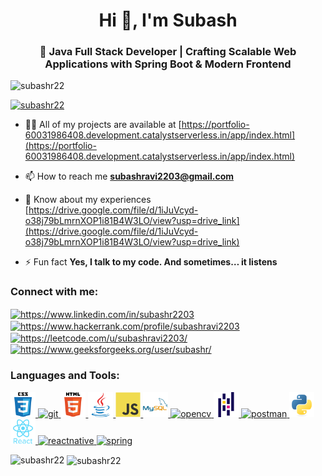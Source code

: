 <h1 align="center">Hi 👋, I'm Subash</h1>
<h3 align="center">🚀 Java Full Stack Developer | Crafting Scalable Web Applications with Spring Boot & Modern Frontend</h3>

<p align="left"> <img src="https://komarev.com/ghpvc/?username=subashr22&label=Profile%20views&color=0e75b6&style=flat" alt="subashr22" /> </p>

<p align="left"> <a href="https://github.com/ryo-ma/github-profile-trophy"><img src="https://github-profile-trophy.vercel.app/?username=subashr22" alt="subashr22" /></a> </p>

- 👨‍💻 All of my projects are available at [https://portfolio-60031986408.development.catalystserverless.in/app/index.html](https://portfolio-60031986408.development.catalystserverless.in/app/index.html)

- 📫 How to reach me **subashravi2203@gmail.com**

- 📄 Know about my experiences [https://drive.google.com/file/d/1iJuVcyd-o38j79bLmrnXOP1i81B4W3LO/view?usp=drive_link](https://drive.google.com/file/d/1iJuVcyd-o38j79bLmrnXOP1i81B4W3LO/view?usp=drive_link)

- ⚡ Fun fact **Yes, I talk to my code. And sometimes… it listens**

<h3 align="left">Connect with me:</h3>
<p align="left">
<a href="https://linkedin.com/in/https://www.linkedin.com/in/subashr2203" target="blank"><img align="center" src="https://raw.githubusercontent.com/rahuldkjain/github-profile-readme-generator/master/src/images/icons/Social/linked-in-alt.svg" alt="https://www.linkedin.com/in/subashr2203" height="30" width="40" /></a>
<a href="https://www.hackerrank.com/https://www.hackerrank.com/profile/subashravi2203" target="blank"><img align="center" src="https://raw.githubusercontent.com/rahuldkjain/github-profile-readme-generator/master/src/images/icons/Social/hackerrank.svg" alt="https://www.hackerrank.com/profile/subashravi2203" height="30" width="40" /></a>
<a href="https://www.leetcode.com/https://leetcode.com/u/subashravi2203/" target="blank"><img align="center" src="https://raw.githubusercontent.com/rahuldkjain/github-profile-readme-generator/master/src/images/icons/Social/leet-code.svg" alt="https://leetcode.com/u/subashravi2203/" height="30" width="40" /></a>
<a href="https://auth.geeksforgeeks.org/user/https://www.geeksforgeeks.org/user/subashr/" target="blank"><img align="center" src="https://raw.githubusercontent.com/rahuldkjain/github-profile-readme-generator/master/src/images/icons/Social/geeks-for-geeks.svg" alt="https://www.geeksforgeeks.org/user/subashr/" height="30" width="40" /></a>
</p>

<h3 align="left">Languages and Tools:</h3>
<p align="left"> <a href="https://www.w3schools.com/css/" target="_blank" rel="noreferrer"> <img src="https://raw.githubusercontent.com/devicons/devicon/master/icons/css3/css3-original-wordmark.svg" alt="css3" width="40" height="40"/> </a> <a href="https://git-scm.com/" target="_blank" rel="noreferrer"> <img src="https://www.vectorlogo.zone/logos/git-scm/git-scm-icon.svg" alt="git" width="40" height="40"/> </a> <a href="https://www.w3.org/html/" target="_blank" rel="noreferrer"> <img src="https://raw.githubusercontent.com/devicons/devicon/master/icons/html5/html5-original-wordmark.svg" alt="html5" width="40" height="40"/> </a> <a href="https://www.java.com" target="_blank" rel="noreferrer"> <img src="https://raw.githubusercontent.com/devicons/devicon/master/icons/java/java-original.svg" alt="java" width="40" height="40"/> </a> <a href="https://developer.mozilla.org/en-US/docs/Web/JavaScript" target="_blank" rel="noreferrer"> <img src="https://raw.githubusercontent.com/devicons/devicon/master/icons/javascript/javascript-original.svg" alt="javascript" width="40" height="40"/> </a> <a href="https://www.mysql.com/" target="_blank" rel="noreferrer"> <img src="https://raw.githubusercontent.com/devicons/devicon/master/icons/mysql/mysql-original-wordmark.svg" alt="mysql" width="40" height="40"/> </a> <a href="https://opencv.org/" target="_blank" rel="noreferrer"> <img src="https://www.vectorlogo.zone/logos/opencv/opencv-icon.svg" alt="opencv" width="40" height="40"/> </a> <a href="https://pandas.pydata.org/" target="_blank" rel="noreferrer"> <img src="https://raw.githubusercontent.com/devicons/devicon/2ae2a900d2f041da66e950e4d48052658d850630/icons/pandas/pandas-original.svg" alt="pandas" width="40" height="40"/> </a> <a href="https://postman.com" target="_blank" rel="noreferrer"> <img src="https://www.vectorlogo.zone/logos/getpostman/getpostman-icon.svg" alt="postman" width="40" height="40"/> </a> <a href="https://www.python.org" target="_blank" rel="noreferrer"> <img src="https://raw.githubusercontent.com/devicons/devicon/master/icons/python/python-original.svg" alt="python" width="40" height="40"/> </a> <a href="https://reactjs.org/" target="_blank" rel="noreferrer"> <img src="https://raw.githubusercontent.com/devicons/devicon/master/icons/react/react-original-wordmark.svg" alt="react" width="40" height="40"/> </a> <a href="https://reactnative.dev/" target="_blank" rel="noreferrer"> <img src="https://reactnative.dev/img/header_logo.svg" alt="reactnative" width="40" height="40"/> </a> <a href="https://spring.io/" target="_blank" rel="noreferrer"> <img src="https://www.vectorlogo.zone/logos/springio/springio-icon.svg" alt="spring" width="40" height="40"/> </a> </p>

<p><img align="left" src="https://github-readme-stats.vercel.app/api/top-langs?username=subashr22&show_icons=true&locale=en&layout=compact" alt="subashr22" /></p>

<p>&nbsp;<img align="center" src="https://github-readme-stats.vercel.app/api?username=subashr22&show_icons=true&locale=en" alt="subashr22" /></p>

<!--
**SubashR22/SubashR22** is a ✨ _special_ ✨ repository because its `README.md` (this file) appears on your GitHub profile.

Here are some ideas to get you started:

- 🔭 I’m currently working on ...
- 🌱 I’m currently learning ...
- 👯 I’m looking to collaborate on ...
- 🤔 I’m looking for help with ...
- 💬 Ask me about ...
- 📫 How to reach me: ...
- 😄 Pronouns: ...
- ⚡ Fun fact: ...
-->
